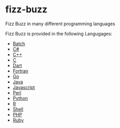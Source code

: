 # fizz-buzz
Fizz Buzz in many different programming languages

Fizz Buzz is provided in the following Langugages:
- [Batch](https://github.com/learnbasics/fizz-buzz/blob/master/Batch.bat)
- [C#](https://github.com/learnbasics/fizz-buzz/blob/master/C%23.cs)
- [C++](https://github.com/learnbasics/fizz-buzz/blob/master/C%2B%2B.cpp)
- [C](https://github.com/learnbasics/fizz-buzz/blob/master/C.c)
- [Dart](https://github.com/learnbasics/fizz-buzz/blob/master/Dart.dart)
- [Fortran](https://github.com/learnbasics/fizz-buzz/blob/master/Fortran.f90)
- [Go](https://github.com/learnbasics/fizz-buzz/blob/master/Go.go)
- [Java](https://github.com/learnbasics/fizz-buzz/blob/master/Java.java)
- [Javascript](https://github.com/learnbasics/fizz-buzz/blob/master/JavaScript.js)
- [Perl](https://github.com/learnbasics/fizz-buzz/blob/master/Perl.pl)
- [Python](https://github.com/learnbasics/fizz-buzz/blob/master/Python.py)
- [R](https://github.com/learnbasics/fizz-buzz/blob/master/R.R)
- [Shell](https://github.com/learnbasics/fizz-buzz/blob/master/fizzbuzz.sh)
- [PHP](https://github.com/learnbasics/fizz-buzz/blob/master/php.php)
- [Ruby](https://github.com/learnbasics/fizz-buzz/blob/master/ruby.rb)

